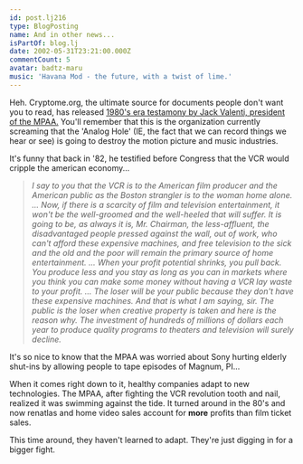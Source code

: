 ```yaml
---
id: post.lj216
type: BlogPosting
name: And in other news...
isPartOf: blog.lj
date: 2002-05-31T23:21:00.000Z
commentCount: 5
avatar: badtz-maru
music: 'Havana Mod - the future, with a twist of lime.'
---
```

Heh. Cryptome.org, the ultimate source for documents people don't want you to read, has released [1980's era testamony by Jack Valenti, president of the MPAA.](http://cryptome.org/hrcw-hear.htm) You'll remember that this is the organization currently screaming that the 'Analog Hole' (IE, the fact that we can record things we hear or see) is going to destroy the motion picture and music industries.

It's funny that back in '82, he testified before Congress that the VCR would cripple the american economy...

> *I say to you that the VCR is to the American film producer and the American public as the Boston strangler is to the woman home alone.
> ...
> Now, if there is a scarcity of film and television entertainment, it won't be the well-groomed and the well-heeled that will suffer. It is going to be, as always it is, Mr. Chairman, the less-affluent, the disadvantaged people pressed against the wall, out of work, who can't afford these expensive machines, and free television to the sick and the old and the poor will remain the primary source of home entertainment.
> ...
> When your profit potential shrinks, you pull back. You produce less and you stay as long as you can in markets where you think you can make some money without having a VCR lay waste to your profit.
> ...
> The loser will be your public because they don't have these expensive machines. And that is what I am saying, sir. The public is the loser when creative property is taken and here is the reason why. The investment of hundreds of millions of dollars each year to produce quality programs to theaters and television will surely decline.*

It's so nice to know that the MPAA was worried about Sony hurting elderly shut-ins by allowing people to tape episodes of Magnum, PI...

When it comes right down to it, healthy companies adapt to new technologies. The MPAA, after fighting the VCR revolution tooth and nail, realized it was swimming against the tide. It turned around in the 80's and now renatlas and home video sales account for **more** profits than film ticket sales.

This time around, they haven't learned to adapt. They're just digging in for a bigger fight.
